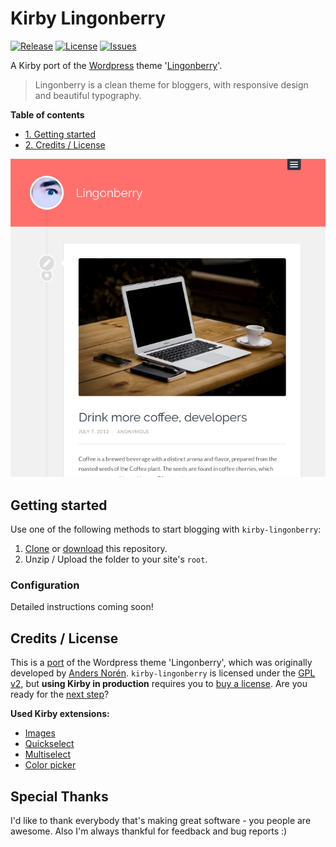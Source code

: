 # Kirby Lingonberry
[![Release](https://img.shields.io/github/release/S1SYPHOS/kirby-lingonberry.svg)](https://github.com/S1SYPHOS/kirby-lingonberry/releases) [![License](https://img.shields.io/github/license/S1SYPHOS/kirby-lingonberry.svg)](https://github.com/S1SYPHOS/kirby-lingonberry/blob/master/LICENSE) [![Issues](https://img.shields.io/github/issues/S1SYPHOS/kirby-lingonberry.svg)](https://github.com/S1SYPHOS/kirby-lingonberry/issues)

A Kirby port of the [Wordpress](https://wordpress.org) theme '[Lingonberry](https://wordpress.org/themes/lingonberry)'.

> Lingonberry is a clean theme for bloggers, with responsive design and beautiful typography.

**Table of contents**
- [1. Getting started](#getting-started)
- [2. Credits / License](#credits--license)

![screenshot of the kirby-lingonberry theme](screenshot.png)

## Getting started
Use one of the following methods to start blogging with `kirby-lingonberry`:

1. [Clone](https://github.com/S1SYPHOS/kirby-lingonberry.git) or [download](https://github.com/S1SYPHOS/kirby-lingonberry/archive/master.zip) this repository.
2. Unzip / Upload the folder to your site's `root`.

### Configuration
Detailed instructions coming soon!

## Credits / License
This is a [port](https://en.wikipedia.org/wiki/Porting) of the Wordpress theme 'Lingonberry', which was originally developed by [Anders Norén](http://www.andersnoren.se/teman/lingonberry-wordpress-theme). `kirby-lingonberry` is licensed under the [GPL v2](LICENSE), but **using Kirby in production** requires you to [buy a license](https://getkirby.com/buy). Are you ready for the [next step](https://getkirby.com/next)?

**Used Kirby extensions:**
- [Images](https://github.com/medienbaecker/kirby-images)
- [Quickselect](https://github.com/medienbaecker/kirby-quickselect)
- [Multiselect](https://github.com/distantnative/field-multiselect)
- [Color picker](https://github.com/ian-cox/Kirby-Color-Picker)

## Special Thanks
I'd like to thank everybody that's making great software - you people are awesome. Also I'm always thankful for feedback and bug reports :)

